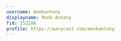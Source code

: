 ```yaml
---
username: monkantony
displayname: Monk Antony
fid: 253288
profile: https://warpcast.com/monkantony
---
```

  
